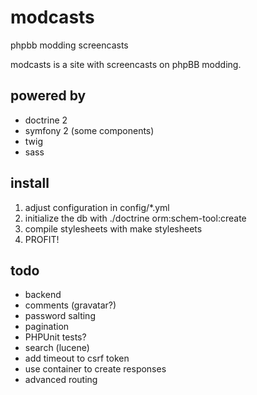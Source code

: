 # modcasts

phpbb modding screencasts

modcasts is a site with screencasts on phpBB modding.

## powered by

* doctrine 2
* symfony 2 (some components)
* twig
* sass

## install

1. adjust configuration in config/*.yml
2. initialize the db with ./doctrine orm:schem-tool:create
3. compile stylesheets with make stylesheets
4. PROFIT!

## todo

* backend
* comments (gravatar?)
* password salting
* pagination
* PHPUnit tests?
* search (lucene)
* add timeout to csrf token
* use container to create responses
* advanced routing
